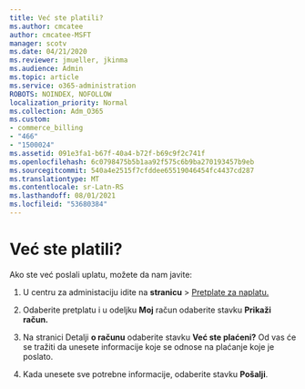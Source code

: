 ```yaml
---
title: Već ste platili?
ms.author: cmcatee
author: cmcatee-MSFT
manager: scotv
ms.date: 04/21/2020
ms.reviewer: jmueller, jkinma
ms.audience: Admin
ms.topic: article
ms.service: o365-administration
ROBOTS: NOINDEX, NOFOLLOW
localization_priority: Normal
ms.collection: Adm_O365
ms.custom:
- commerce_billing
- "466"
- "1500024"
ms.assetid: 091e3fa1-b67f-40a4-b72f-b69c9f2c741f
ms.openlocfilehash: 6c0798475b5b1aa92f575c6b9ba270193457b9eb
ms.sourcegitcommit: 540a4e2515f7cfddee65519046454fc4437cd287
ms.translationtype: MT
ms.contentlocale: sr-Latn-RS
ms.lasthandoff: 08/01/2021
ms.locfileid: "53680384"
---
```

# <a name="already-paid"></a>Već ste platili?

Ako ste već poslali uplatu, možete da nam javite:
  
1. U centru za administaciju idite na **stranicu** \> [Pretplate za naplatu.](https://go.microsoft.com/fwlink/p/?linkid=842054)

2. Odaberite pretplatu i u odeljku **Moj** račun odaberite stavku **Prikaži račun.**

3. Na stranici Detalji **o računu** odaberite stavku **Već ste plaćeni?** Od vas će se tražiti da unesete informacije koje se odnose na plaćanje koje je poslato.

4. Kada unesete sve potrebne informacije, odaberite stavku **Pošalji**.